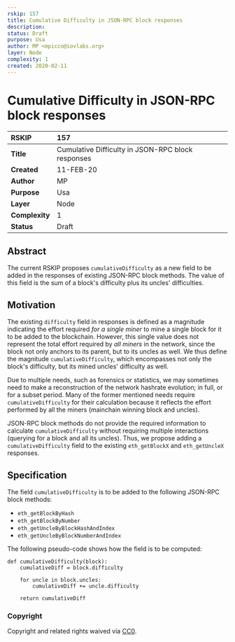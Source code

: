 ```yaml
---
rskip: 157
title: Cumulative Difficulty in JSON-RPC block responses
description: 
status: Draft
purpose: Usa
author: MP <mpicco@iovlabs.org>
layer: Node
complexity: 1
created: 2020-02-11
---
```

# Cumulative Difficulty in JSON-RPC block responses

|RSKIP          |157           |
| :------------ |:-------------|
|**Title**      |Cumulative Difficulty in JSON-RPC block responses|
|**Created**    |11-FEB-20 |
|**Author**     |MP |
|**Purpose**    |Usa |
|**Layer**      |Node |
|**Complexity** |1 |
|**Status**     |Draft |

## Abstract

The current RSKIP proposes `cumulativeDifficulty` as a new field to be added in the responses of existing JSON-RPC block methods. The value of this field is the sum of a block's difficulty plus its uncles' difficulties.

## Motivation

The existing `difficulty` field in responses is defined as a magnitude indicating the effort required _for a single miner_ to mine a single block for it to be added to the blockchain. However, this single value does not represent the total effort required by _all miners_ in the network, since the block not only anchors to its parent, but to its uncles as well. We thus define the magnitude `cumulativeDifficulty`, which encompasses not only the block's difficulty, but its mined uncles' difficulty as well.

Due to multiple needs, such as forensics or statistics, we may sometimes need to make a reconstruction of the network hashrate evolution; in full, or for a subset period. Many of the former mentioned needs require `cumulativeDifficulty` for their calculation because it reflects the effort performed by all the miners (mainchain winning block and uncles).

JSON-RPC block methods do not provide the required information to calculate `cumulativeDifficulty` without requiring multiple interactions (querying for a block and all its uncles). Thus, we propose adding a `cumulativeDifficulty` field to the existing `eth_getBlockX` and `eth_getUncleX` responses.

## Specification

The field `cumulativeDifficulty` is to be added to the following JSON-RPC block methods:

* `eth_getBlockByHash`
* `eth_getBlockByNumber`
* `eth_getUncleByBlockHashAndIndex`
* `eth_getUncleByBlockNumberAndIndex`

The following pseudo-code shows how the field is to be computed:

```
def cumulativeDifficulty(block):
    cumulativeDiff = block.difficulty
    
    for uncle in block.uncles:
        cumulativeDiff += uncle.difficulty

    return cumulativeDiff
```

### Copyright

Copyright and related rights waived via [CC0](https://creativecommons.org/publicdomain/zero/1.0/).
